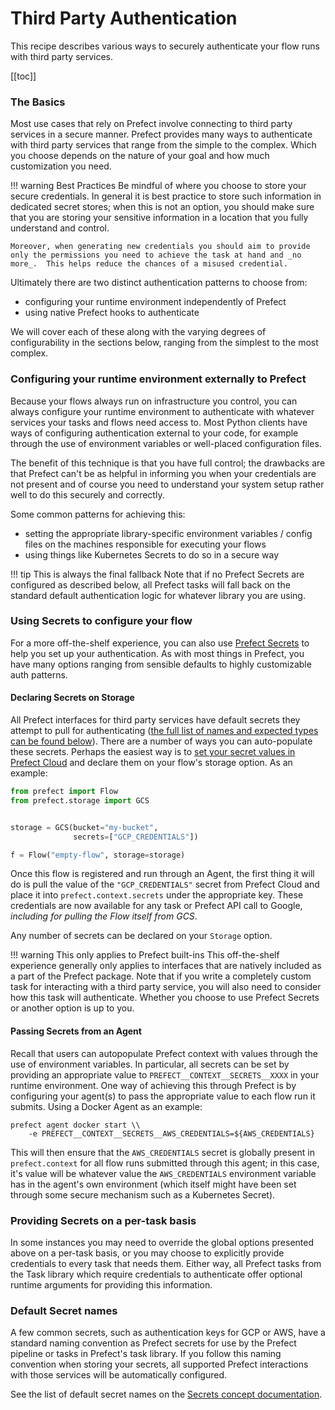 # Third Party Authentication

This recipe describes various ways to securely authenticate your flow runs with third party services.

[[toc]]

### The Basics 

Most use cases that rely on Prefect involve connecting to third party services in a secure manner.  Prefect provides many ways to authenticate with third party services that range from the simple to the complex.  Which you choose depends on the nature of your goal and how much customization you need.  

!!! warning Best Practices
    Be mindful of where you choose to store your secure credentials.  In general it is best practice to store such information in dedicated secret stores; when this is not an option, you should make sure that you are storing your sensitive information in a location that you fully understand and control.  

    Moreover, when generating new credentials you should aim to provide only the permissions you need to achieve the task at hand and _no more_.  This helps reduce the chances of a misused credential.


Ultimately there are two distinct authentication patterns to choose from:

- configuring your runtime environment independently of Prefect
- using native Prefect hooks to authenticate

We will cover each of these along with the varying degrees of configurability in the sections below, ranging from the simplest to the most complex.

### Configuring your runtime environment externally to Prefect

Because your flows always run on infrastructure you control, you can always configure your runtime environment to authenticate with whatever services your tasks and flows need access to.  Most Python clients have ways of configuring authentication external to your code, for example through the use of environment variables or well-placed configuration files. 

The benefit of this technique is that you have full control; the drawbacks are that Prefect can't be as helpful in informing you when your credentials are not present and of course you need to understand your system setup rather well to do this securely and correctly.

Some common patterns for achieving this:
- setting the appropriate library-specific environment variables / config files on the machines responsible for executing your flows
- using things like Kubernetes Secrets to do so in a secure way

!!! tip This is always the final fallback
    Note that if no Prefect Secrets are configured as described below, all Prefect tasks will fall back on the standard default authentication logic for whatever library you are using. 


### Using Secrets to configure your flow

For a more off-the-shelf experience, you can also use [Prefect Secrets](../concepts/secrets.html) to help you set up your authentication.  As with most things in Prefect, you have many options ranging from sensible defaults to highly customizable auth patterns.

#### Declaring Secrets on Storage <Badge text="Cloud"/>

All Prefect interfaces for third party services have default secrets they attempt to pull for authenticating ([the full list of names and expected types can be found below](#list-of-default-secret-names)).  There are a number of ways you can auto-populate these secrets.  Perhaps the easiest way is to [set your secret values in Prefect Cloud](../concepts/secrets.html#setting-a-secret) and declare them on your flow's storage option.  As an example:

```python
from prefect import Flow
from prefect.storage import GCS


storage = GCS(bucket="my-bucket", 
              secrets=["GCP_CREDENTIALS"])

f = Flow("empty-flow", storage=storage)
```

Once this flow is registered and run through an Agent, the first thing it will do is pull the value of the `"GCP_CREDENTIALS"` secret from Prefect Cloud and place it into `prefect.context.secrets` under the appropriate key.  These credentials are now available for any task or Prefect API call to Google, _including for pulling the Flow itself from GCS_.

Any number of secrets can be declared on your `Storage` option.

!!! warning This only applies to Prefect built-ins
    This off-the-shelf experience generally only applies to interfaces that are natively included as a part of the Prefect package. Note that if you write a completely custom task for interacting with a third party service, you will also need to consider how this task will authenticate.  Whether you choose to use Prefect Secrets or another option is up to you.


#### Passing Secrets from an Agent

Recall that users can autopopulate Prefect context with values through the use of environment variables.  In particular, all secrets can be set by providing an appropriate value to `PREFECT__CONTEXT__SECRETS__XXXX` in your runtime environment.  One way of achieving this through Prefect is by configuring your agent(s) to pass the appropriate value to each flow run it submits.  Using a Docker Agent as an example:

```
prefect agent docker start \\
    -e PREFECT__CONTEXT__SECRETS__AWS_CREDENTIALS=${AWS_CREDENTIALS}
```

This will then ensure that the `AWS_CREDENTIALS` secret is globally present in `prefect.context` for all flow runs submitted through this agent; in this case, it's value will be whatever value the `AWS_CREDENTIALS` environment variable has in the agent's own environment (which itself might have been set through some secure mechanism such as a Kubernetes Secret).

### Providing Secrets on a per-task basis

In some instances you may need to override the global options presented above on a per-task basis, or you may choose to explicitly provide credentials to every task that needs them.  Either way, all Prefect tasks from the Task library which require credentials to authenticate offer optional runtime arguments for providing this information.


### Default Secret names

A few common secrets, such as authentication keys for GCP or AWS, have a standard naming convention as Prefect secrets for use by the Prefect pipeline or tasks in Prefect's task library. If you follow this naming convention when storing your secrets, all supported Prefect interactions with those services will be automatically configured.

See the list of default secret names on the [Secrets concept documentation](../../core/concepts/secrets.md#default-secrets).
